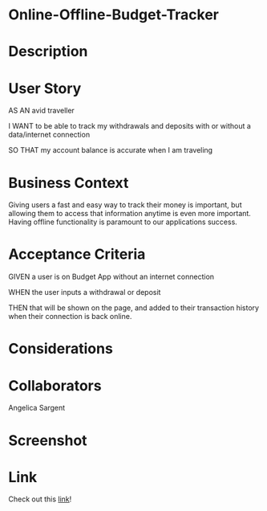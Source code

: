 # Online-Offline-Budget-Tracker

# Description

# User Story

AS AN avid traveller

I WANT to be able to track my withdrawals and deposits with or without a data/internet connection 

SO THAT my account balance is accurate when I am traveling

# Business Context

Giving users a fast and easy way to track their money is important, but allowing them to access that information anytime is even more important. Having offline functionality is paramount to our applications success.

# Acceptance Criteria

GIVEN a user is on Budget App without an internet connection 

WHEN the user inputs a withdrawal or deposit 

THEN that will be shown on the page, and added to their transaction history when their connection is back online.

# Considerations

# Collaborators

Angelica Sargent

# Screenshot
<!-- [Screenshot]() -->

# Link

Check out this [link](https://serene-journey-66363.herokuapp.com/)!
